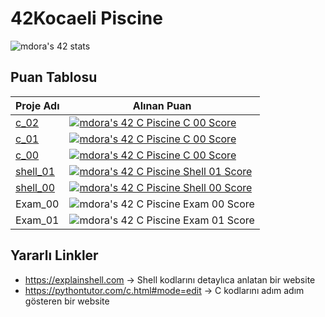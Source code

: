 # 42Kocaeli Piscine
![mdora's 42 stats](https://badge42.vercel.app/api/v2/cl9e55uv500160gmf2vacqz6f/stats?cursusId=9&coalitionId=piscine)

## Puan Tablosu
| Proje Adı  | Alınan Puan  |   
|---|---|
| [c_02](https://github.com/akifdora/42kocaeli_piscine/tree/main/c_02)   | [![mdora's 42 C Piscine C 00 Score](https://badge42.vercel.app/api/v2/cl9e55uv500160gmf2vacqz6f/project/2839318)](https://github.com/akifdora/42kocaeli_piscine/tree/main/c_02)  | 
| [c_01](https://github.com/akifdora/42kocaeli_piscine/tree/main/c_01)   | [![mdora's 42 C Piscine C 00 Score](https://badge42.vercel.app/api/v2/cl9e55uv500160gmf2vacqz6f/project/2838337)](https://github.com/akifdora/42kocaeli_piscine/tree/main/c_01)  | 
| [c_00](https://github.com/akifdora/42kocaeli_piscine/tree/main/c_00)   | [![mdora's 42 C Piscine C 00 Score](https://badge42.vercel.app/api/v2/cl9e55uv500160gmf2vacqz6f/project/2833577)](https://github.com/akifdora/42kocaeli_piscine/tree/main/c_00)  | 
| [shell_01](https://github.com/akifdora/42kocaeli_piscine/tree/main/shell_01)   | [![mdora's 42 C Piscine Shell 01 Score](https://badge42.vercel.app/api/v2/cl9e55uv500160gmf2vacqz6f/project/2838761)](https://github.com/akifdora/42kocaeli_piscine/tree/main/shell_01)  |  
| [shell_00](https://github.com/akifdora/42kocaeli_piscine/tree/main/shell_00)   | [![mdora's 42 C Piscine Shell 00 Score](https://badge42.vercel.app/api/v2/cl9e55uv500160gmf2vacqz6f/project/2828187)](https://github.com/akifdora/42kocaeli_piscine/tree/main/shell_00)  |
| Exam_00  | ![mdora's 42 C Piscine Exam 00 Score](https://badge42.vercel.app/api/v2/cl9e55uv500160gmf2vacqz6f/project/2834946) |
| Exam_01  | ![mdora's 42 C Piscine Exam 01 Score](https://badge42.vercel.app/api/v2/cl9e55uv500160gmf2vacqz6f/project/2844807) |

## Yararlı Linkler
- https://explainshell.com -> Shell kodlarını detaylıca anlatan bir website
- https://pythontutor.com/c.html#mode=edit -> C kodlarını adım adım gösteren bir website
